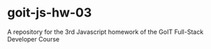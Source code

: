 # goit-js-hw-03
A repository for the 3rd Javascript homework of the GoIT Full-Stack Developer Course
